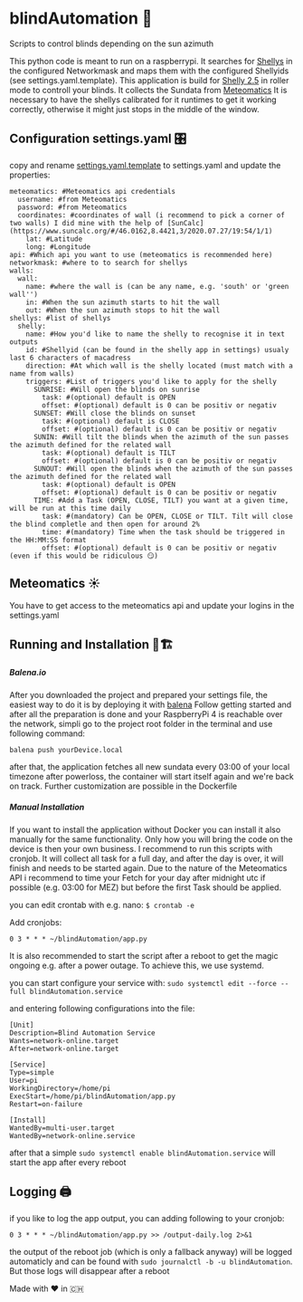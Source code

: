 # blindAutomation 🚀
Scripts to control blinds depending on the sun azimuth

This python code is meant to run on a raspberrypi. It searches for [Shellys](https://shelly.cloud) in the configured Networkmask and maps them with the configured Shellyids (see settings.yaml.template).
This application is build for [Shelly 2.5](https://shelly.cloud/products/shelly-25-smart-home-automation-relay/) in roller mode to controll your blinds. It collects the Sundata from [Meteomatics](https://www.meteomatics.com/)
It is necessary to have the shellys calibrated for it runtimes to get it working correctly, otherwise it might just stops in the middle of the window.

## Configuration settings.yaml 🎛
copy and rename [settings.yaml.template](https://github.com/RaphiOriginal/blindAutomation/blob/master/settings.yaml.template) to settings.yaml and update the properties:
```
meteomatics: #Meteomatics api credentials
  username: #from Meteomatics
  password: #from Meteomatics
  coordinates: #coordinates of wall (i recommend to pick a corner of two walls) I did mine with the help of [SunCalc](https://www.suncalc.org/#/46.0162,8.4421,3/2020.07.27/19:54/1/1)
    lat: #Latitude
    long: #Longitude
api: #Which api you want to use (meteomatics is recommended here)
networkmask: #where to to search for shellys
walls:
  wall:
    name: #where the wall is (can be any name, e.g. 'south' or 'green wall'')
    in: #When the sun azimuth starts to hit the wall
    out: #When the sun azimuth stops to hit the wall
shellys: #list of shellys
  shelly:
    name: #How you'd like to name the shelly to recognise it in text outputs
    id: #Shellyid (can be found in the shelly app in settings) usualy last 6 characters of macadress
    direction: #At which wall is the shelly located (must match with a name from walls)
    triggers: #List of triggers you'd like to apply for the shelly
      SUNRISE: #Will open the blinds on sunrise
        task: #(optional) default is OPEN
        offset: #(optional) default is 0 can be positiv or negativ
      SUNSET: #Will close the blinds on sunset
        task: #(optional) default is CLOSE
        offset: #(optional) default is 0 can be positiv or negativ
      SUNIN: #Will tilt the blinds when the azimuth of the sun passes the azimuth defined for the related wall
        task: #(optional) default is TILT
        offset: #(optional) default is 0 can be positiv or negativ
      SUNOUT: #Will open the blinds when the azimuth of the sun passes the azimuth defined for the related wall
        task: #(optional) default is OPEN
        offset: #(optional) default is 0 can be positiv or negativ
      TIME: #Add a Task (OPEN, CLOSE, TILT) you want at a given time, will be run at this time daily
        task: #(mandatory) Can be OPEN, CLOSE or TILT. Tilt will close the blind completle and then open for around 2%
        time: #(mandatory) Time when the task should be triggered in the HH:MM:SS format
        offset: #(optional) default is 0 can be positiv or negativ (even if this would be ridiculous 😏)
```

## Meteomatics ☀️
You have to get access to the meteomatics api and update your logins in the settings.yaml

## Running and Installation 🏃🏗
##### Balena.io
After you downloaded the project and prepared your settings file, the easiest way to do it is by deploying it with [balena](https://www.balena.io/os)
Follow getting started and after all the preparation is done and your RaspberryPi 4 is reachable over the network, simpli go to the project root folder in the terminal and use following command:
```
balena push yourDevice.local
```
after that, the application fetches all new sundata every 03:00 of your local timezone
after powerloss, the container will start itself again and we're back on track.
Further customization are possible in the Dockerfile
##### Manual Installation
If you want to install the application without Docker you can install it also manually for the same functionality. Only how you will bring the code on the device is then your own business.
I recommend to run this scripts with cronjob. It will collect all task for a full day, and after the day is over, it will finish and needs to be started again.
Due to the nature of the Meteomatics API i recommend to time your Fetch for your day after midnight utc if possible (e.g. 03:00 for MEZ) but before the first Task should be applied.

you can edit crontab with e.g. nano:
`$ crontab -e`

Add cronjobs:
```
0 3 * * * ~/blindAutomation/app.py
```

It is also recommended to start the script after a reboot to get the magic ongoing e.g. after a power outage.
To achieve this, we use systemd.

you can start configure your service with:
`sudo systemctl edit --force --full blindAutomation.service`

and entering following configurations into the file:

```
[Unit]
Description=Blind Automation Service
Wants=network-online.target
After=network-online.target

[Service]
Type=simple
User=pi
WorkingDirectory=/home/pi
ExecStart=/home/pi/blindAutomation/app.py
Restart=on-failure

[Install]
WantedBy=multi-user.target
WantedBy=network-online.service
```

after that a simple `sudo systemctl enable blindAutomation.service` will start the app after every reboot

## Logging 🖨

if you like to log the app output, you can adding following to your cronjob:

```
0 3 * * * ~/blindAutomation/app.py >> /output-daily.log 2>&1
```
the output of the reboot job (which is only a fallback anyway) will be logged automaticly and can be found with `sudo journalctl -b -u blindAutomation`.
But those logs will disappear after a reboot

Made with ❤️ in 🇨🇭
